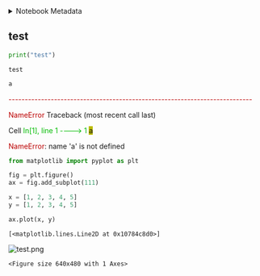 <details>
<summary>Notebook Metadata</summary>

```json
{
  "kernelspec": {
    "display_name": "3.11.5",
    "name": "python3",
    "language": "python"
  },
  "language_info": {
    "codemirror_mode": {
      "name": "ipython",
      "version": 3
    },
    "file_extension": ".py",
    "mimetype": "text/x-python",
    "name": "python",
    "pygments_lexer": "ipython3",
    "nbconvert_exporter": "python",
    "version": "3.11.5"
  }
}
```

</details>


## test

```python
print("test")
```

`test
`

```python
a
```

<div class='ipynb-error'>

<p><span style="color:rgb(187, 0, 0)">---------------------------------------------------------------------------</span></p>

<p><span style="color:rgb(187, 0, 0)">NameError</span>                                 Traceback (most recent call last)</p>

<p>Cell <span style="color:rgb(0, 187, 0)">In[1], line 1</span>
<span style="color:rgb(0, 187, 0)">----> 1</span> <span style="background-color:rgb(187, 187, 0)">a</span>
</p>

<p><span style="color:rgb(187, 0, 0)">NameError</span>: name 'a' is not defined</p>

</div>

```python
from matplotlib import pyplot as plt

fig = plt.figure()
ax = fig.add_subplot(111)

x = [1, 2, 3, 4, 5]
y = [1, 2, 3, 4, 5]

ax.plot(x, y)
```

`[<matplotlib.lines.Line2D at 0x10784c8d0>]`

![test.png](./test.png)


`<Figure size 640x480 with 1 Axes>`
